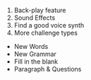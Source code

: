 1. Back-play feature
2. Sound Effects
3. Find a good voice synth
4. More challenge types
- New Words
- New Grammar
- Fill in the blank
- Paragraph & Questions
